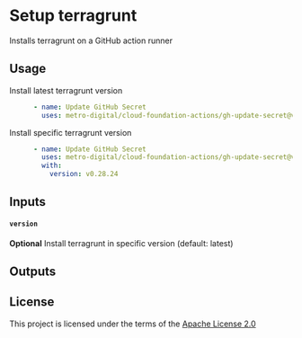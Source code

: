 # Setup terragrunt

Installs terragrunt on a GitHub action runner

## Usage

Install latest terragrunt version
```yaml
      - name: Update GitHub Secret
        uses: metro-digital/cloud-foundation-actions/gh-update-secret@v1
```

Install specific terragrunt version
```yaml
      - name: Update GitHub Secret
        uses: metro-digital/cloud-foundation-actions/gh-update-secret@v1
        with:
          version: v0.28.24
```

## Inputs

#### `version`
**Optional** Install terragrunt in specific version (default: latest)

## Outputs

## License

This project is licensed under the terms of the [Apache License 2.0](../LICENSE)